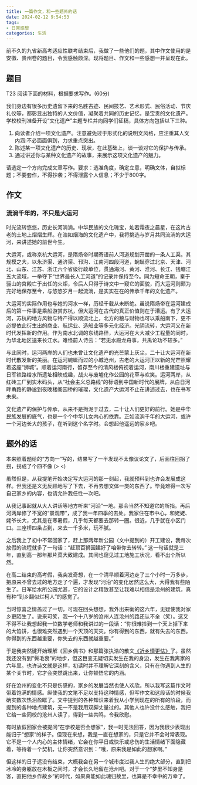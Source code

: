 ```yaml
---
title: 一篇作文，和一些题外的话
date: 2024-02-12 9:54:53
tags: 
- 日常感想
categories: 生活
---
```


前不久的九省新高考适应性联考结束后，我做了一些他们的题，其中作文使用的是安徽、贵州卷的题目，令我感触颇深。现将题目、作文和一些感想一并呈现在此。

## 题目

T23 阅读下面的材料，根据要求写作。(60分)

我们身边有很多历史遗留下来的名胜古迹、民间技艺、艺术形式、民俗活动、节庆礼仪等，都彰显出独特的人文价值，凝聚着共同的历史记忆，是宝贵的文化遗产。学校校刊准备开设“文化遗产”主题专栏并向同学们征稿，具体方向包括以下三种。

1. 向读者介绍一项文化遗产。注意避免过于形式化的说明文风格，应注重其人文内涵:不必面面俱到，力求重点突出。  
2. 陈述某一项文化遗产的历史、现状，在此基础上，谈一谈对它的保护与传承。  
3. 通过讲述你与某种文化遗产的故事，来展示这项文化遗产的魅力。

请选定一个方向完成文章写作。要求：选准角度，确定立意，明确文体，自拟标题；不要套作，不得抄袭；不得泄露个人信息；不少于800字。

## 作文

### 流淌千年的，不只是大运河
时光流转悠悠，历史长河淌淌。中华民族的文化瑰宝，灿若霜夜之晨星，在这片古老的土地上熠熠生辉。在浩如烟海的文化遗产中，我将挑选与岁月共同流淌的大运河，来讲述她的前世今生。

大运河，或称京杭大运河，是隋炀帝时期寄语前人河道规划开凿的一条人工渠。其规模之大，以永济渠、通济渠、邗沟、江南河四段河道，蜿蜒穿过北京、天津、河北、山东、江苏、浙江六个省级行政单位，贯通海河、黄河、淮河、长江、钱塘江五大流域，一举夺下“世界最长人工河道”的记录并保持至今。同为短命王朝，秦于骊山的宫殿亡于出任的火炬，令后人只得于诗文中一窥它的面貌，而大运河则颇为完好地保存至今，与悠悠岁月一起流淌，是实实在在的传承千年的文化遗产。

大运河的实际作用也与她的河水一样，历经千载从未断绝。虽说隋炀帝在运河建成后的第一件事是乘船游赏苏杭，但大运河在古代的真正价值则在于漕运。有了大运河，苏杭的地方风物与特产得以顺流北上，北方的粮与财物也可以乘船南下，更不必提依此衍生出的商业、航运业、造船业等多元化经济。光阴流转，大运河又在新时代发挥新的作用。作为南水北调的东线路径，大运河在大大减少工程量的同时，为华北地区送来长江水。难怪前人诗云：“若无水殿龙舟事，共禹论功不较多。”

与此同时，运河两岸的人们也未曾让文化遗产的光芒蒙上灰尘，二十让大运河在新时代散发新的美丽。在运河蜿蜒而过的小城沧州，古老的大运河正以新的光芒照耀着这座“狮城”。顺着运河南行，留存至今的清风楼俯视着运河，南川楼重建遗址与日军铁路给水所遗址相映成趣，战火与废墟化作公园的花草与欢笑。运河两岸，从红砖工厂到实木码头，从“社会主义总路线”的标语到中国新时代的展牌，从白日河畔甬路的静谧到夜晚楼阁园桥的璀璨，文化遗产大运河不止在讲述过去，也在书写未来。

文化遗产的保护与传承，从来不是拘泥于过去，二十让人们更好的前行。她是中华民族发展的底气，也是一个个中华儿女内心的依靠。正如流淌千年的大运河，或许一个河边长大的孩子，在听到这个名字时。会想起他遥远的家乡吧。

## 题外的话

本来照着题给的“方向一”写的，结果写了一半发现不太像议论文了，后面往回拐了拐，拐成了个四不像 (> <)

虽然但是，从我提笔开始决定写大运河的那一刻起，我就预料到也许会发展成这样。但我还是义无反顾地写了下去，不再去想文体一类的东西了。毕竟难得一次写自己家乡的内容，也请允许我任性一次吧。

从我记事起就从大人讲话等地方听来“河沿”一地。那会当然不知道它的所指。再后河两岸修了不宽的“景观带”，成了我一年四季的去处。我家住在市中心，和姥姥、姥爷长大，尤其是在寒暑假，几乎每天都要去那转一圈。很近，几乎就在小区门口。三座桥四条占到，来去一千多米，玩不腻。

之后我上了初中不常回家了，赶上那两年新公园（文中提到的）开工建设，我每次放假的流程就多了一句话：“赶顶百狮园建好了咱带你去转转。” 这一句话就是三年，直到高一那年那片菜大致建成。其间也窥见过工地施工状况，看不出个所以然。

在高二结束的高考假，我突发奇想，在一个清早顺着河边走了三个小时一万多步，把原来不曾去过的地方走了个遍，才发现“河沿”的变化居然这么大，大得我有些陌生了。日军给水所公园尤甚，它的设计之精致甚至让我难以相信是沧州的建筑，真有种“到乡翻似烂柯人”的感觉了。

当时惊喜之情盖过了一切，可现在回头想想，我外出来衡的这六年，无疑使我对家乡更陌生了。说来可笑，我一个十八岁的沧州人连沧州的路还认不全（笑）。这又不得不让我想起我一位数学老师和我讲过的一段话：“你很难捡到一个天上掉下来的大馅饼，也很难突然遇到一个灭顶的天灾。你有得到的东西，就有失去的东西。你得到的东西越重要，你失去的东西就越重要。”

于是我突然键开始理解《回乡偶书》和那篇张执浩的散文[《近乡情更怯》](https://czz.ink/posts/Now-nearing-home-timid-I-grow/)了。虽然我还没有到“鬓毛衰”的地步，但这巨变无疑切实发生在我的身边，发生在我离家的六年里。也许诗文就是这样，初读时并不理解它深刻的含义，只有在你遇到人生的某个关节时，它才会突然跳出来，让你顿悟它的内涵。

好在沧州的变化不只是伤感的，家乡的发展当然也使人欢欣。所以我写这篇作文时带着饱满的情感。纵使我的文笔不足以支持这种情感，但写作文和这段话的时候我确实数次热泪盈眶了。文中提到的各种知识来着我从小学到现在的所有的阶段，而提到的各种地点建筑，无一不是我用双脚丈量过的。其他人也许没什么感触，我把它给一些同校的沧州人读了，得到一些共鸣，令我欣慰。

有时放假回家会被提问“在学校是否会想家”，我一时无法回答，因为我很少表现出能归于“想家”的样子。但现在来想，我是一直在想家的，只是它并不会时常表现。它不是一个人内心的主体情绪，它会在你平日或快乐或悲伤的生活情绪下面隐藏着，等待着一个契机，让你突然意识到：“哦，原来我是如此的想家啊。”

但这样的日子远没有结束，大概我会在另一个城市度过我人生的绝大部分，直到把冰冷的身躯放在木板之间时，才会长久地留在沧州吧。对于一个“梦里不知身是客，直把他乡作故乡”的时代，如果真能如此魂归故里，也算是不幸中的万幸了。